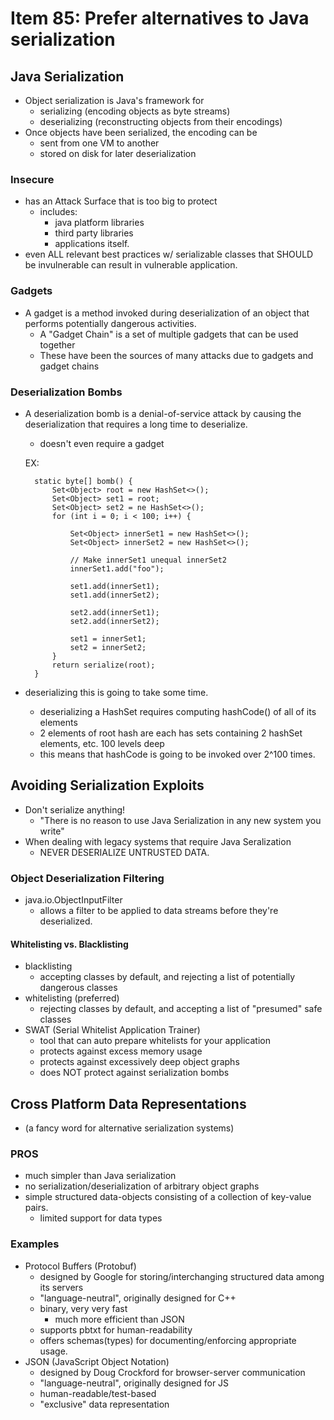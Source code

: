 # Item 85: Prefer alternatives to Java serialization

## Java Serialization
- Object serialization is Java's framework for
    - serializing (encoding objects as byte streams)
    - deserializing (reconstructing objects from their encodings)
- Once objects have been serialized, the encoding can be
    - sent from one VM to another
    - stored on disk for later deserialization
    
### Insecure
- has an Attack Surface that is too big to protect
    - includes:
        - java platform libraries
        - third party libraries
        - applications itself.
- even ALL relevant best practices w/ serializable classes that SHOULD be 
invulnerable can result in vulnerable application.

### Gadgets
- A gadget is a method invoked during deserialization of an object that
performs potentially dangerous activities.
    - A "Gadget Chain" is a set of multiple gadgets that can be used together
    - These have been the sources of many attacks due to gadgets and gadget chains
    
    
### Deserialization Bombs
- A deserialization bomb is a denial-of-service attack by causing the deserialization that requires a long
time to deserialize. 
    - doesn't even require a gadget
    
    
    EX:
        
        static byte[] bomb() {
            Set<Object> root = new HashSet<>();
            Set<Object> set1 = root;
            Set<Object> set2 = ne HashSet<>();
            for (int i = 0; i < 100; i++) {
            
                Set<Object> innerSet1 = new HashSet<>();
                Set<Object> innerSet2 = new HashSet<>();
                
                // Make innerSet1 unequal innerSet2
                innerSet1.add("foo");    
                
                set1.add(innerSet1);
                set1.add(innerSet2);
                
                set2.add(innerSet1);
                set2.add(innerSet2);
                
                set1 = innerSet1;
                set2 = innerSet2;
            }
            return serialize(root);
        }
        
- deserializing this is going to take some time. 
    - deserializing a HashSet requires computing hashCode() of all of its elements
    - 2 elements of root hash are each has sets containing 2 hashSet elements, etc. 100 levels deep 
    - this means that hashCode is going to be invoked over 2^100 times. 
    
## Avoiding Serialization Exploits
- Don't serialize anything!
    - "There is no reason to use Java Serialization in any new system you write"
- When dealing with legacy systems that require Java Seralization
    - NEVER DESERIALIZE UNTRUSTED DATA. 
    
### Object Deserialization Filtering
- java.io.ObjectInputFilter
     - allows a filter to be applied to data streams before they're deserialized. 

#### Whitelisting vs. Blacklisting
- blacklisting
    - accepting classes by default, and rejecting a list of potentially dangerous classes
- whitelisting (preferred)
    - rejecting classes by default, and accepting a list of "presumed" safe classes
- SWAT (Serial Whitelist Application Trainer)
    - tool that can auto prepare whitelists for your application
    - protects against excess memory usage
    - protects against excessively deep object graphs
    - does NOT protect against serialization bombs
    
## Cross Platform Data Representations
- (a fancy word for alternative serialization systems)

### PROS
- much simpler than Java serialization
- no serialization/deserialization of arbitrary object graphs
- simple structured data-objects consisting of a collection of key-value pairs. 
    - limited support for data types
    
### Examples
- Protocol Buffers (Protobuf)
    - designed by Google for storing/interchanging structured data among its servers
    - "language-neutral", originally designed for C++
    - binary, very very fast
        - much more efficient than JSON
    - supports pbtxt for human-readability
    - offers schemas(types) for documenting/enforcing appropriate usage. 
- JSON (JavaScript Object Notation)
    - designed by Doug Crockford for browser-server communication
    - "language-neutral", originally designed for JS
    - human-readable/test-based
    - "exclusive" data representation
